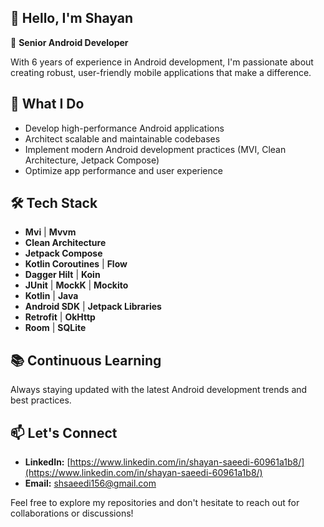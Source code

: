 <!-- ### Hi there im Shayan 👋
---
- :telescope: I’m working as a Senior Android Developer 

- :mailbox:How to reach me: [![Linkedin Badge](https://img.shields.io/badge/-blue?logo=Linkedin&logoColor=white)](https://www.linkedin.com/in/shayan-saeedi-60961a1b8/)
<img src="https://komarev.com/ghpvc/?username=saeedishayan76&style=flat-square&color=blue" alt=""/>

### :fire: My Stats :
[![GitHub Streak](http://github-readme-streak-stats.herokuapp.com?user=saeedishayan76&theme=dark&background=000000)](https://git.io/streak-stats)
-->
## 👋 Hello, I'm Shayan

🚀 **Senior Android Developer**

With 6 years of experience in Android development, I'm passionate about creating robust, user-friendly mobile applications that make a difference.

## 💼 What I Do

- Develop high-performance Android applications
- Architect scalable and maintainable codebases
- Implement modern Android development practices (MVI, Clean Architecture, Jetpack Compose)
- Optimize app performance and user experience

## 🛠️ Tech Stack

- **Mvi** | **Mvvm**
- **Clean Architecture**
- **Jetpack Compose**
- **Kotlin Coroutines** | **Flow**
- **Dagger Hilt** | **Koin**
- **JUnit** | **MockK** | **Mockito**
- **Kotlin** | **Java**
- **Android SDK** | **Jetpack Libraries**
- **Retrofit** | **OkHttp**
- **Room** | **SQLite**

## 📚 Continuous Learning

Always staying updated with the latest Android development trends and best practices.

## 📫 Let's Connect

- **LinkedIn:** [https://www.linkedin.com/in/shayan-saeedi-60961a1b8/](https://www.linkedin.com/in/shayan-saeedi-60961a1b8/)
- **Email:** [shsaeedi156@gmail.com](mailto:shsaeedi156@gmail.com)

Feel free to explore my repositories and don't hesitate to reach out for collaborations or discussions!


<!--
**saeedishayan76/saeedishayan76** is a ✨ _special_ ✨ repository because its `README.md` (this file) appears on your GitHub profile.

Here are some ideas to get you started:

- 🔭 I’m currently working on ...
- 🌱 I’m currently learning ...
- 👯 I’m looking to collaborate on ...
- 🤔 I’m looking for help with ...
- 💬 Ask me about ...
- 📫 How to reach me: ...
- 😄 Pronouns: ...
- ⚡ Fun fact: ...
-->
